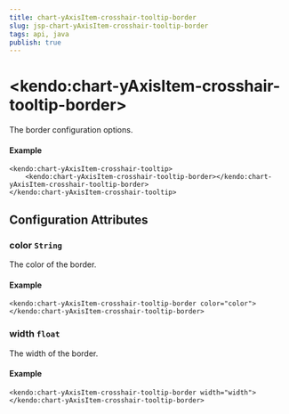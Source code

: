 ```yaml
---
title: chart-yAxisItem-crosshair-tooltip-border
slug: jsp-chart-yAxisItem-crosshair-tooltip-border
tags: api, java
publish: true
---
```


# \<kendo:chart-yAxisItem-crosshair-tooltip-border\>

The border configuration options.

#### Example
    <kendo:chart-yAxisItem-crosshair-tooltip>
        <kendo:chart-yAxisItem-crosshair-tooltip-border></kendo:chart-yAxisItem-crosshair-tooltip-border>
    </kendo:chart-yAxisItem-crosshair-tooltip>

## Configuration Attributes

### color `String`

The color of the border.

#### Example
    <kendo:chart-yAxisItem-crosshair-tooltip-border color="color">
    </kendo:chart-yAxisItem-crosshair-tooltip-border>

### width `float`

The width of the border.

#### Example
    <kendo:chart-yAxisItem-crosshair-tooltip-border width="width">
    </kendo:chart-yAxisItem-crosshair-tooltip-border>

